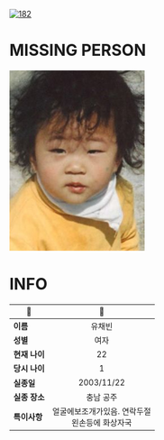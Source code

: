 [![182](https://img.shields.io/badge/%EC%8B%A4%EC%A2%85%EC%8B%A0%EA%B3%A0%EB%8A%94%20%EA%B5%AD%EB%B2%88%EC%97%86%EC%9D%B4-182-blue)](http://safe182.go.kr/index.do)

# MISSING PERSON

<img src="./missing_person.jpg">

# INFO

|🔑|💎|
|--|:--:|
|**이름**|유채빈|
|**성별**|여자|
|**현재 나이**|22|
|**당시 나이**|1|
|**실종일**|2003/11/22|
|**실종 장소**|충남 공주|
|**특이사항**|얼굴에보조개가있음.                연락두절</br>왼손등에 화상자국|
